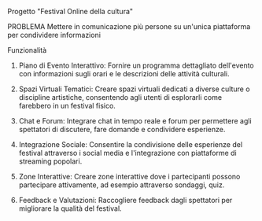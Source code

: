 Progetto "Festival Online della cultura"

PROBLEMA
Mettere in comunicazione più persone su un'unica piattaforma per condividere informazioni

Funzionalità
   1) Piano di Evento Interattivo: Fornire un programma dettagliato dell'evento con informazioni sugli orari e le descrizioni delle attività culturali.

   2) Spazi Virtuali Tematici: Creare spazi virtuali dedicati a diverse culture o discipline artistiche, consentendo agli utenti di esplorarli come farebbero in un festival fisico.

   3) Chat e Forum: Integrare chat in tempo reale e forum per permettere agli spettatori di discutere, fare domande e condividere esperienze.

   4) Integrazione Sociale: Consentire la condivisione delle esperienze del festival attraverso i social media e l'integrazione con piattaforme di streaming popolari.

   5) Zone Interattive: Creare zone interattive dove i partecipanti possono partecipare attivamente, ad esempio attraverso sondaggi, quiz.

   6) Feedback e Valutazioni: Raccogliere feedback dagli spettatori per migliorare la qualità del festival.
